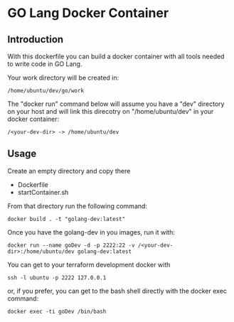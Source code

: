 # GO Lang Docker Container
## Introduction

With this dockerfile you can build a docker container with all tools needed to write code in GO Lang. 

Your work directory will be created in:

    /home/ubuntu/dev/go/work

The "docker run" command below will assume you have a "dev" directory on your
host and will link this direcotry on "/home/ubuntu/dev" in your docker container:

    /<your-dev-dir> -> /home/ubuntu/dev

## Usage
Create an empty directory and copy there
* Dockerfile
* startContainer.sh

From that directory run the following command:

    docker build . -t "golang-dev:latest"
    
Once you have the golang-dev in you images, run it with: 

    docker run --name goDev -d -p 2222:22 -v /<your-dev-dir>:/home/ubuntu/dev golang-dev:latest
    
You can get to your terraform development docker with

    ssh -l ubuntu -p 2222 127.0.0.1
    
or, if you prefer, you can get to the bash shell directly with the docker exec command:

    docker exec -ti goDev /bin/bash